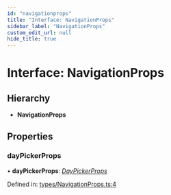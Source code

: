 ```yaml
---
id: "navigationprops"
title: "Interface: NavigationProps"
sidebar_label: "NavigationProps"
custom_edit_url: null
hide_title: true
---
```


# Interface: NavigationProps

## Hierarchy

* **NavigationProps**

## Properties

### dayPickerProps

• **dayPickerProps**: [*DayPickerProps*](daypickerprops.md)

Defined in: [types/NavigationProps.ts:4](https://github.com/gpbl/react-day-picker/blob/7a46f8df/packages/react-day-picker/src/types/NavigationProps.ts#L4)
